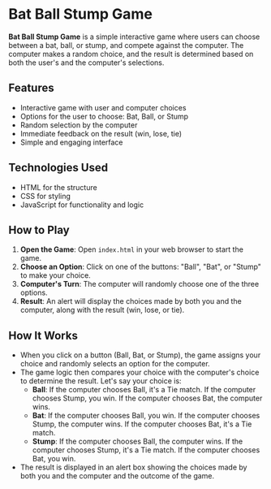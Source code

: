 # Bat Ball Stump Game

**Bat Ball Stump Game** is a simple interactive game where users can choose between a bat, ball, or stump, and compete against the computer. The computer makes a random choice, and the result is determined based on both the user's and the computer's selections.

## Features
- Interactive game with user and computer choices
- Options for the user to choose: Bat, Ball, or Stump
- Random selection by the computer
- Immediate feedback on the result (win, lose, tie)
- Simple and engaging interface

## Technologies Used
- HTML for the structure
- CSS for styling
- JavaScript for functionality and logic

## How to Play
1. **Open the Game**: Open `index.html` in your web browser to start the game.
2. **Choose an Option**: Click on one of the buttons: "Ball", "Bat", or "Stump" to make your choice.
3. **Computer's Turn**: The computer will randomly choose one of the three options.
4. **Result**: An alert will display the choices made by both you and the computer, along with the result (win, lose, or tie).

## How It Works
- When you click on a button (Ball, Bat, or Stump), the game assigns your choice and randomly selects an option for the computer.
- The game logic then compares your choice with the computer's choice to determine the result. Let's say your choice is:
  - **Ball**: If the computer chooses Ball, it's a Tie match. If the computer chooses Stump, you win. If the computer chooses Bat, the computer wins.
  - **Bat**: If the computer chooses Ball, you win. If the computer chooses Stump, the computer wins. If the computer chooses Bat, it's a Tie match.
  - **Stump**: If the computer chooses Ball, the computer wins. If the computer chooses Stump, it's a Tie match. If the computer chooses Bat, you win.
- The result is displayed in an alert box showing the choices made by both you and the computer and the outcome of the game.
